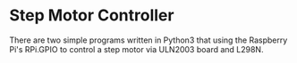 # Step Motor Controller
There are two simple programs written in Python3 that using the Raspberry Pi's RPi.GPIO to control a step motor via ULN2003 board and L298N.
